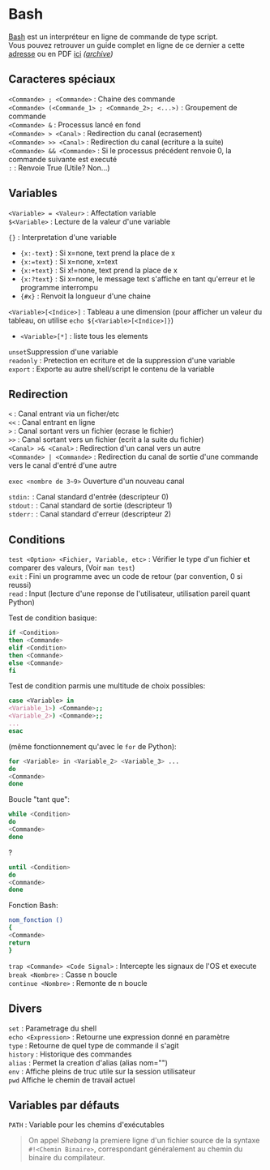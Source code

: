 # Bash

[Bash](https://fr.wikipedia.org/wiki/Bourne-Again_shell) est un interpréteur en ligne de commande de type script.  
Vous pouvez retrouver un guide complet en ligne de ce dernier a cette [adresse](http://aral.iut-rodez.fr/fr/sanchis/enseignement/bash/index.html) ou en PDF [ici](http://aral.iut-rodez.fr/fr/sanchis/enseignement/IntroProgBash_2022-06-03.pdf) *([archive](./media/docs/IntroProgBash_2022-06-03.pdf))*

## Caracteres spéciaux

`<Commande> ; <Commande>` : Chaine des commande  
`<Commande> (<Commande_1> ; <Commande_2>; <...>)` : Groupement de commande  
`<Commande> &` : Processus lancé en fond  
`<Commande> > <Canal>` : Redirection du canal (ecrasement)  
`<Commande> >> <Canal>` : Redirection du canal (ecriture a la suite)  
`<Commande> && <Commande>` : Si le processus précédent renvoie 0, la commande suivante est executé  
`:` : Renvoie True (Utile? Non...)  

## Variables

`<Variable> = <Valeur>` : Affectation variable  
`$<Variable>` : Lecture de la valeur d'une variable  

`{}` : Interpretation d'une variable  
- `{x:-text}` : Si x=none, text prend la place de x  
- `{x:=text}` : Si x=none, x=text  
- `{x:+text}` : Si x!=none, text prend la place de x  
- `{x:?text}` : Si x=none, le message text s'affiche en tant qu'erreur et le programme interrompu  
- `{#x}` : Renvoit la longueur d'une chaine  

`<Variable>[<Indice>]` : Tableau a une dimension (pour afficher un valeur du tableau, on utilise `echo ${<Variable>[<Indice>]}`)  
- `<Variable>[*]` : liste tous les elements  

`unset`Suppression d'une variable  
`readonly` : Pretection en ecriture et de la suppression d'une variable  
`export` : Exporte au autre shell/script le contenu de la variable  

## Redirection

`<` : Canal entrant via un ficher/etc  
`<<` : Canal entrant en ligne  
`>` : Canal sortant vers un fichier (ecrase le fichier)  
`>>` : Canal sortant vers un fichier (ecrit a la suite du fichier)  
`<Canal> >& <Canal>` : Redirection d'un canal vers un autre  
`<Commande> | <Commande>` : Redirection du canal de sortie d'une commande vers le canal d'entré d'une autre

`exec <nombre de 3~9>`	Ouverture d'un nouveau canal  


`stdin:` : Canal standard d'entrée (descripteur 0)  
`stdout:` : Canal standard de sortie (descripteur 1)  
`stderr:` : Canal standard d'erreur (descripteur 2)  

## Conditions

`test <Option> <Fichier, Variable, etc>` : Vérifier le type d'un fichier et comparer des valeurs, (Voir `man test`)  
`exit` : Fini un programme avec un code de retour (par convention, 0 si reussi)  
`read` : Input (lecture d'une reponse de l'utilisateur, utilisation pareil quant Python)  

Test de condition basique:
```Bash
if <Condition>
then <Commande>
elif <Condition>
then <Commande>
else <Commande>
fi
``` 
Test de condition parmis une multitude de choix possibles:
```Bash
case <Variable> in
<Variable_1>) <Commande>;;
<Variable_2>) <Commande>;;
...
esac
```
(même fonctionnement qu'avec le `for` de Python):
```Bash
for <Variable> in <Variable_2> <Variable_3> ...
do
<Commande> 
done
```
  
Boucle "tant que":
```Bash
while <Condition>
do
<Commande> 
done
```

?
```Bash
until <Condition>
do
<Commande> 
done
```

Fonction Bash:
```Bash
nom_fonction ()
{
<Commande>
return
}
```

`trap <Commande> <Code Signal>` : Intercepte les signaux de l'OS et execute <Commande>  
`break <Nombre>` : Casse n boucle  
`continue <Nombre>` : Remonte de n boucle  



## Divers

`set` : Parametrage du shell  
`echo <Expression>` : Retourne une expression donné en paramètre  
`type` : Retourne de quel type de commande il s'agit  
`history` : Historique des commandes  
`alias` : Permet la creation d'alias (alias nom="<Commande>")  
`env` : Affiche pleins de truc utile sur la session utilisateur  
`pwd` Affiche le chemin de travail actuel

## Variables par défauts
`PATH` : Variable pour les chemins d'exécutables  

> On appel *Shebang* la premiere ligne d'un fichier source de la syntaxe `#!<Chemin Binaire>`, correspondant généralement au chemin du binaire du compilateur.

